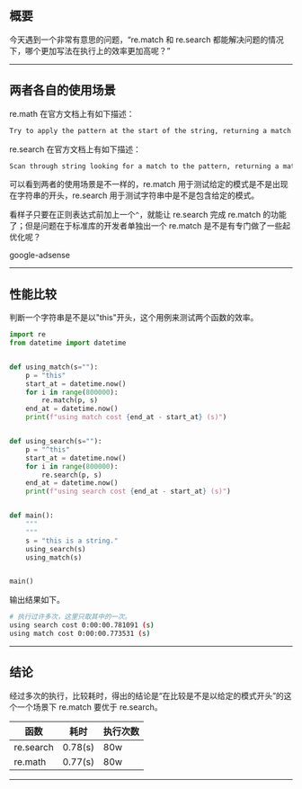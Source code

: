 ## 概要
今天遇到一个非常有意思的问题，“re.match 和 re.search 都能解决问题的情况下，哪个更加写法在执行上的效率更加高呢？”

---

## 两者各自的使用场景 
re.math 在官方文档上有如下描述：
```bash
Try to apply the pattern at the start of the string, returning a match object, or None if no match was found.
```
re.search 在官方文档上有如下描述：
```bash
Scan through string looking for a match to the pattern, returning a match object, or None if no match was found
```
可以看到两者的使用场景是不一样的，re.match 用于测试给定的模式是不是出现在字符串的开头，re.search 用于测试字符串中是不是包含给定的模式。

看样子只要在正则表达式前加上一个`^`，就能让 re.search 完成 re.match 的功能了；但是问题在于标准库的开发者单独出一个 re.match 是不是有专门做了一些起优化呢？

google-adsense

---

## 性能比较
判断一个字符串是不是以"this"开头，这个用例来测试两个函数的效率。
```python
import re
from datetime import datetime


def using_match(s=""):
    p = "this"
    start_at = datetime.now()
    for i in range(800000):
        re.match(p, s)
    end_at = datetime.now()
    print(f"using match cost {end_at - start_at} (s)")


def using_search(s=""):
    p = "^this"
    start_at = datetime.now()
    for i in range(800000):
        re.search(p, s)
    end_at = datetime.now()
    print(f"using search cost {end_at - start_at} (s)")


def main():
    """
    """
    s = "this is a string."
    using_search(s)
    using_match(s)


main()

```
输出结果如下。
```bash
# 执行过许多次，这里只取其中的一次。
using search cost 0:00:00.781091 (s)
using match cost 0:00:00.773531 (s)
```

---

## 结论
经过多次的执行，比较耗时，得出的结论是“在比较是不是以给定的模式开头”的这个一个场景下 re.match 要优于 re.search。

|**函数**|**耗时**  |**执行次数**|
|---------|--------|----------|
|re.search| 0.78(s)|80w       |
|re.math  | 0.77(s)|80w       |

---

